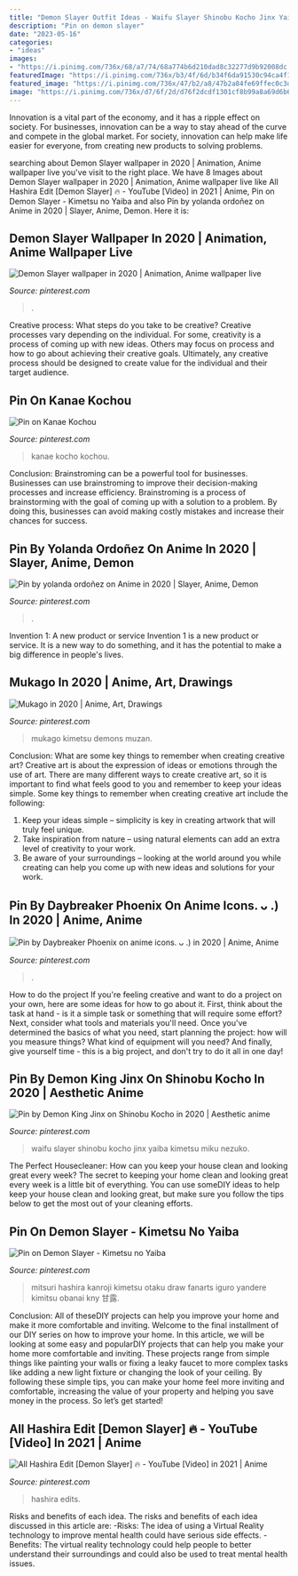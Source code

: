 ```yaml
---
title: "Demon Slayer Outfit Ideas - Waifu Slayer Shinobu Kocho Jinx Yaiba Kimetsu Miku Nezuko"
description: "Pin on demon slayer"
date: "2023-05-16"
categories:
- "ideas"
images:
- "https://i.pinimg.com/736x/68/a7/74/68a774b6d210dad8c32277d9b92008dc.jpg"
featuredImage: "https://i.pinimg.com/736x/b3/4f/6d/b34f6da91530c94ca4f10ae410b32b8a.jpg"
featured_image: "https://i.pinimg.com/736x/47/b2/a8/47b2a84fe69ffec0c3d0f7fb7af074c0.jpg"
image: "https://i.pinimg.com/736x/d7/6f/2d/d76f2dcdf1301cf8b99a8a69d6b662eb.jpg"
---
```



Innovation is a vital part of the economy, and it has a ripple effect on society. For businesses, innovation can be a way to stay ahead of the curve and compete in the global market. For society, innovation can help make life easier for everyone, from creating new products to solving problems.

	

		
searching about Demon Slayer wallpaper in 2020 | Animation, Anime wallpaper live you've visit to the right place. We have 8 Images about Demon Slayer wallpaper in 2020 | Animation, Anime wallpaper live like All Hashira Edit [Demon Slayer] 🔥 - YouTube [Video] in 2021 | Anime, Pin on Demon Slayer - Kimetsu no Yaiba and also Pin by yolanda ordoñez on Anime in 2020 | Slayer, Anime, Demon. Here it is:
		
    
## Demon Slayer Wallpaper In 2020 | Animation, Anime Wallpaper Live

<img loading=lazy src="https://i.pinimg.com/736x/7b/22/b9/7b22b97836f8d5dcae46cd1cb1e6107a.jpg" onerror="this.onerror=null;this.src='https://tse2.mm.bing.net/th?id=OIP.bSsExQhX387Sp9LEpUUaPgHaNK&amp;pid=15.1';" alt="Demon Slayer wallpaper in 2020 | Animation, Anime wallpaper live">

_Source: pinterest.com_

>. 

	

Creative process: What steps do you take to be creative?
Creative processes vary depending on the individual. For some, creativity is a process of coming up with new ideas. Others may focus on process and how to go about achieving their creative goals. Ultimately, any creative process should be designed to create value for the individual and their target audience.

    
## Pin On Kanae Kochou

<img loading=lazy src="https://i.pinimg.com/736x/86/e0/c1/86e0c195d4bf931c7e0b9c63c3a56f84.jpg" onerror="this.onerror=null;this.src='https://tse2.mm.bing.net/th?id=OIP.waHt4GjXhFbLb0zINtkyLAHaKe&amp;pid=15.1';" alt="Pin on Kanae Kochou">

_Source: pinterest.com_

>kanae kocho kochou. 

	

Conclusion: Brainstroming can be a powerful tool for businesses.
Businesses can use brainstroming to improve their decision-making processes and increase efficiency. Brainstroming is a process of brainstorming with the goal of coming up with a solution to a problem. By doing this, businesses can avoid making costly mistakes and increase their chances for success.

    
## Pin By Yolanda Ordoñez On Anime In 2020 | Slayer, Anime, Demon

<img loading=lazy src="https://i.pinimg.com/736x/47/b2/a8/47b2a84fe69ffec0c3d0f7fb7af074c0.jpg" onerror="this.onerror=null;this.src='https://tse4.mm.bing.net/th?id=OIP.sOO-EQg2cgWg7zbaCPLLUwHaKd&amp;pid=15.1';" alt="Pin by yolanda ordoñez on Anime in 2020 | Slayer, Anime, Demon">

_Source: pinterest.com_

>. 

	

Invention 1: A new product or service
Invention 1 is a new product or service. It is a new way to do something, and it has the potential to make a big difference in people's lives.

    
## Mukago In 2020 | Anime, Art, Drawings

<img loading=lazy src="https://i.pinimg.com/736x/87/37/38/8737386e06dd5939eb0154c55327e71b.jpg" onerror="this.onerror=null;this.src='https://tse3.mm.bing.net/th?id=OIP.X0jdAxq5yF0LExpXEw9qewHaLR&amp;pid=15.1';" alt="Mukago in 2020 | Anime, Art, Drawings">

_Source: pinterest.com_

>mukago kimetsu demons muzan. 

	

Conclusion: What are some key things to remember when creating creative art?
Creative art is about the expression of ideas or emotions through the use of art. There are many different ways to create creative art, so it is important to find what feels good to you and remember to keep your ideas simple. Some key things to remember when creating creative art include the following:
1. Keep your ideas simple – simplicity is key in creating artwork that will truly feel unique.
2. Take inspiration from nature – using natural elements can add an extra level of creativity to your work.
3. Be aware of your surroundings – looking at the world around you while creating can help you come up with new ideas and solutions for your work.

    
## Pin By Daybreaker Phoenix On Anime Icons. ᴗ .) In 2020 | Anime, Anime

<img loading=lazy src="https://i.pinimg.com/736x/b3/4f/6d/b34f6da91530c94ca4f10ae410b32b8a.jpg" onerror="this.onerror=null;this.src='https://tse1.mm.bing.net/th?id=OIP.1WKOCUBBK2IJEdlsRwAofAAAAA&amp;pid=15.1';" alt="Pin by Daybreaker Phoenix on anime icons. ᴗ .) in 2020 | Anime, Anime">

_Source: pinterest.com_

>. 

	

How to do the project
If you're feeling creative and want to do a project on your own, here are some ideas for how to go about it. First, think about the task at hand - is it a simple task or something that will require some effort? Next, consider what tools and materials you'll need. Once you've determined the basics of what you need, start planning the project: how will you measure things? What kind of equipment will you need? And finally, give yourself time - this is a big project, and don't try to do it all in one day!

    
## Pin By Demon King Jinx On Shinobu Kocho In 2020 | Aesthetic Anime

<img loading=lazy src="https://i.pinimg.com/736x/68/a7/74/68a774b6d210dad8c32277d9b92008dc.jpg" onerror="this.onerror=null;this.src='https://tse1.mm.bing.net/th?id=OIP.XtgwIabHJMQaYl3f5LffxAHaNL&amp;pid=15.1';" alt="Pin by Demon King Jinx on Shinobu Kocho in 2020 | Aesthetic anime">

_Source: pinterest.com_

>waifu slayer shinobu kocho jinx yaiba kimetsu miku nezuko. 

	

The Perfect Housecleaner: How can you keep your house clean and looking great every week?
The secret to keeping your home clean and looking great every week is a little bit of everything. You can use someDIY ideas to help keep your house clean and looking great, but make sure you follow the tips below to get the most out of your cleaning efforts.

    
## Pin On Demon Slayer - Kimetsu No Yaiba

<img loading=lazy src="https://i.pinimg.com/736x/d7/6f/2d/d76f2dcdf1301cf8b99a8a69d6b662eb.jpg" onerror="this.onerror=null;this.src='https://tse3.mm.bing.net/th?id=OIP.i03f4dGhaDelYygU3l4zFAHaLQ&amp;pid=15.1';" alt="Pin on Demon Slayer - Kimetsu no Yaiba">

_Source: pinterest.com_

>mitsuri hashira kanroji kimetsu otaku draw fanarts iguro yandere kimitsu obanai kny 甘露. 

	

Conclusion: All of theseDIY projects can help you improve your home and make it more comfortable and inviting.
Welcome to the final installment of our DIY series on how to improve your home. In this article, we will be looking at some easy and popularDIY projects that can help you make your home more comfortable and inviting. These projects range from simple things like painting your walls or fixing a leaky faucet to more complex tasks like adding a new light fixture or changing the look of your ceiling. By following these simple tips, you can make your home feel more inviting and comfortable, increasing the value of your property and helping you save money in the process. So let’s get started!

    
## All Hashira Edit [Demon Slayer] 🔥 - YouTube [Video] In 2021 | Anime

<img loading=lazy src="https://i.pinimg.com/736x/59/8f/bc/598fbcde5b172276f13a7edfc08c642b.jpg" onerror="this.onerror=null;this.src='https://tse3.mm.bing.net/th?id=OIP.JgsUqpxzHne1rumHz_j3-gHaNJ&amp;pid=15.1';" alt="All Hashira Edit [Demon Slayer] 🔥 - YouTube [Video] in 2021 | Anime">

_Source: pinterest.com_

>hashira edits. 

	

Risks and benefits of each idea.
The risks and benefits of each idea discussed in this article are: 
-Risks: The idea of using a Virtual Reality technology to improve mental health could have serious side effects.
-Benefits: The virtual reality technology could help people to better understand their surroundings and could also be used to treat mental health issues.

